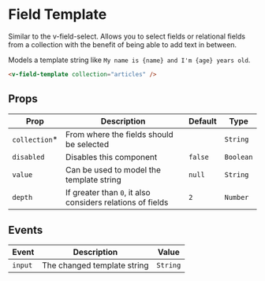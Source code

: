 # Field Template

Similar to the v-field-select. Allows you to select fields or relational fields from a collection with the benefit of
being able to add text in between.

Models a template string like `My name is {name} and I'm {age} years old`.

```html
<v-field-template collection="articles" />
```

## Props

| Prop           | Description                                                | Default | Type      |
| -------------- | ---------------------------------------------------------- | ------- | --------- |
| `collection`\* | From where the fields should be selected                   |         | `String`  |
| `disabled`     | Disables this component                                    | `false` | `Boolean` |
| `value`        | Can be used to model the template string                   | `null`  | `String`  |
| `depth`        | If greater than `0`, it also considers relations of fields | `2`     | `Number`  |

## Events

| Event   | Description                 | Value    |
| ------- | --------------------------- | -------- |
| `input` | The changed template string | `String` |
